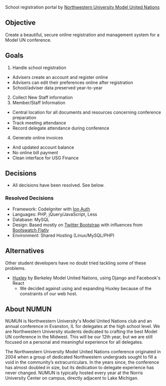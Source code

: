School registration portal by [Northwestern University Model United Nations](http://numun.org)

Objective
----------
Create a beautiful, secure online registration and management system for a Model UN conference.

Goals
---------
1. Handle school registration
  * Advisers create an account and register online
  * Advisers can edit their preferences online after registration 
  * School/adviser data preserved year-to-year 
2. Collect New Staff information
3. Member/Staff Information
  * Central location for all documents and resources concerning conference preparation
  * Track meeting attendance
  * Record delegate attendance during conference

4. Generate online invoices
  * And updated account balance
  * No online bill payment
  * Clean interface for USG Finance


Decisions
-----------
- All decisions have been resolved. See below.

### Resolved Decisions
- Framework: CodeIgniter with [Ion Auth](https://github.com/benedmunds/CodeIgniter-Ion-Auth)
- Languages: PHP, jQuery/JavaScript, Less
- Database: MySQL
- Design: Based mostly on [Twitter Bootstrap](https://github.com/twbs/bootstrap) with influences from [Bootswatch Flatly](http://bootswatch.com/flatly/)
- Environment: Shared Hosting (Linux/MySQL/PHP)

Alternatives
--------------
Other student developers have no doubt tried tackling some of these problems.
- [Huxley](https://github.com/bmun/huxley) by Berkeley Model United Nations, using Django and Facebook's React
  * We decided against using and expanding Huxley because of the constraints of our web host.

About NUMUN
-------------
NUMUN is Northwestern University's Model United Nations club and an annual conference in Evanston, IL for delegates at the high school level. We are Northwestern University students dedicated to crafting the best Model UN conference in the Midwest. This will be our 12th year, but we are still focused on a personal and meaningful experience for all delegates.

The Northwestern University Model United Nations conference originated in 2004 when a group of dedicated Northwestern undergrads sought to fill a void in the community’s extracurriculars. In the years since, the conference has almost doubled in size, but its dedication to delegate experience has never changed. NUMUN is typically hosted every year at the Norris University Center on campus, directly adjacent to Lake Michigan.

